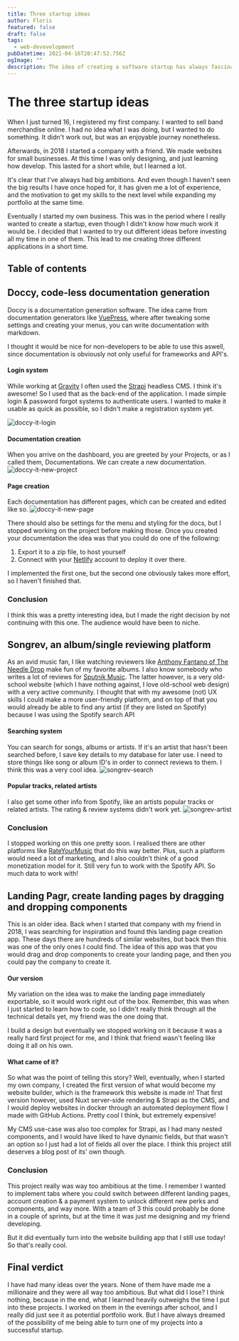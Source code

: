 ```yaml
---
title: Three startup ideas
author: Floris
featured: false
draft: false
tags:
  - web-devevelopment
pubDatetime: 2021-04-16T20:47:52.756Z
ogImage: ""
description: The idea of creating a software startup has always fascinated me. Ofcourse I came to the realisation that it takes more than just a good idea, but that didn't stop me from trying!
---
```


# The three startup ideas

When I just turned 16, I registered my first company. I wanted to sell band merchandise online. I had no idea what I was doing, but I wanted to do something. It didn't work out, but was an enjoyable journey nonetheless.

Afterwards, in 2018 I started a company with a friend. We made websites for small businesses. At this time I was only designing, and just learning how develop. This lasted for a short while, but I learned a lot.

It's clear that I've always had big ambitions. And even though I haven't seen the big results I have once hoped for, it has given me a lot of experience, and the motivation to get my skills to the next level while expanding my portfolio at the same time.

Eventually I started my own business. This was in the period where I really wanted to create a startup, even though I didn't know how much work it would be. I decided that I wanted to try out different ideas before investing all my time in one of them. This lead to me creating three different applications in a short time.

## Table of contents

## Doccy, code-less documentation generation

Doccy is a documentation generation software. The idea came from documentation generators like [VuePress](https://vuepress.vuejs.org/), where after tweaking some settings and creating your menus, you can write documentation with markdown.

I thought it would be nice for non-developers to be able to use this aswell, since documentation is obviously not only useful for frameworks and API's.

#### Login system

While working at [Gravity](https://gravity.nl) I often used the [Strapi](https://strapi.io/) headless CMS. I think it's awesome! So I used that as the back-end of the application. I made simple login & password forgot systems to authenticate users. I wanted to make it usable as quick as possible, so I didn't make a registration system yet.

<util-aligner center>

![doccy-it-login](https://i.imgur.com/Bj2Ziyh.gif)

</util-aligner>

#### Documentation creation

When you arrive on the dashboard, you are greeted by your Projects, or as I called them, Documentations. We can create a new documentation.
![doccy-it-new-project](https://i.imgur.com/9GoShLO.gif)

#### Page creation

Each documentation has different pages, which can be created and edited like so.
![doccy-it-new-page](https://i.imgur.com/XjTDSbk.gif)

There should also be settings for the menu and styling for the docs, but I stopped working on the project before making those. Once you created your documentation the idea was that you could do one of the following:

1. Export it to a zip file, to host yourself
2. Connect with your [Netlify](https://www.netlify.com/) account to deploy it over there.

I implemented the first one, but the second one obviously takes more effort, so I haven't finished that.

### Conclusion

I think this was a pretty interesting idea, but I made the right decision by not continuing with this one. The audience would have been to niche.

## Songrev, an album/single reviewing platform

As an avid music fan, I like watching reviewers like [Anthony Fantano of The Needle Drop](https://www.youtube.com/user/theneedledrop) make fun of my favorite albums. I also know somebody who writes a lot of reviews for [Sputnik Music](https://www.sputnikmusic.com/). The latter however, is a very old-school website (which I have nothing against, I love old-school web design) with a very active community. I thought that with my awesome (not) UX skills I could make a more user-friendly platform, and on top of that you would already be able to find any artist (if they are listed on Spotify) because I was using the Spotify search API

#### Searching system

You can search for songs, albums or artists. If it's an artist that hasn't been searched before, I save key details to my database for later use. I need to store things like song or album ID's in order to connect reviews to them. I think this was a very cool idea.
![songrev-search](https://i.imgur.com/YNUGXDK.gif)

#### Popular tracks, related artists

I also get some other info from Spotify, like an artists popular tracks or related artists. The rating & review systems didn't work yet.
![songrev-artist](https://i.postimg.cc/2y4bGpZv/xs2-OS3n-P7e.gif)

### Conclusion

I stopped working on this one pretty soon. I realised there are other platforms like [RateYourMusic](https://rateyourmusic.com/) that do this way better. Plus, such a platform would need a lot of marketing, and I also couldn't think of a good monetization model for it. Still very fun to work with the Spotify API. So much data to work with!

## Landing Pagr, create landing pages by dragging and dropping components

This is an older idea. Back when I started that company with my friend in 2018, I was searching for inspiration and found this landing page creation app. These days there are hundreds of similar websites, but back then this was one of the only ones I could find. The idea of this app was that you would drag and drop components to create your landing page, and then you could pay the company to create it.

#### Our version

My variation on the idea was to make the landing page immediately exportable, so it would work right out of the box. Remember, this was when I just started to learn how to code, so I didn't really think through all the technical details yet, my friend was the one doing that.

I build a design but eventually we stopped working on it because it was a really hard first project for me, and I think that friend wasn't feeling like doing it all on his own.

#### What came of it?

So what was the point of telling this story? Well, eventually, when I started my own company, I created the first version of what would become my website builder, which is the framework this website is made in! That first version however, used Nuxt server-side rendering & Strapi as the CMS, and I would deploy websites in docker through an automated deployment flow I made with GitHub Actions. Pretty cool I think, but extremely expensive!

My CMS use-case was also too complex for Strapi, as I had many nested components, and I would have liked to have dynamic fields, but that wasn't an option so I just had a lot of fields all over the place. I think this project still deserves a blog post of its' own though.

### Conclusion

This project really was way too ambitious at the time. I remember I wanted to implement tabs where you could switch between different landing pages, account creation & a payment system to unlock different new perks and components, and way more. With a team of 3 this could probably be done in a couple of sprints, but at the time it was just me designing and my friend developing.

But it did eventually turn into the website building app that I still use today! So that's really cool.

## Final verdict

I have had many ideas over the years. None of them have made me a millionaire and they were all way too ambitious. But what did I lose? I think nothing, because in the end, what I learned heavily outweighs the time I put into these projects. I worked on them in the evenings after school, and I really did just see it as potential portfolio work. But I have always dreamed of the possibility of me being able to turn one of my projects into a successful startup.
